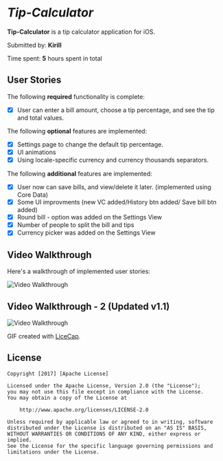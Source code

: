 #  *Tip-Calculator*

**Tip-Calculator** is a tip calculator application for iOS.

Submitted by: **Kirill**

Time spent: **5** hours spent in total

## User Stories

The following **required** functionality is complete:

* [X] User can enter a bill amount, choose a tip percentage, and see the tip and total values.

The following **optional** features are implemented:
* [X] Settings page to change the default tip percentage.
* [X] UI animations
* [X] Using locale-specific currency and currency thousands separators.

The following **additional** features are implemented:

- [X] User now can save bills, and view/delete it later. (implemented using Core Data)
- [X] Some UI improvments (new VC added/History btn added/ Save bill btn added)
- [X] Round bill - option was added on the Settings View
- [X] Number of people to split the bill and tips
- [X] Currency picker was added on the Settings View

## Video Walkthrough 

Here's a walkthrough of implemented user stories:

<img src='http://imgur.com/j5htpmj.gif' title='Video Walkthrough' width='' alt='Video Walkthrough' />

## Video Walkthrough - 2 (Updated v1.1)
<img src='https://imgur.com/CY5lUaj.gif' title='Video Walkthrough' width='' alt='Video Walkthrough' />


GIF created with [LiceCap](http://www.cockos.com/licecap/).

## License

    Copyright [2017] [Apache License]

    Licensed under the Apache License, Version 2.0 (the "License");
    you may not use this file except in compliance with the License.
    You may obtain a copy of the License at

        http://www.apache.org/licenses/LICENSE-2.0

    Unless required by applicable law or agreed to in writing, software
    distributed under the License is distributed on an "AS IS" BASIS,
    WITHOUT WARRANTIES OR CONDITIONS OF ANY KIND, either express or implied.
    See the License for the specific language governing permissions and
    limitations under the License.
